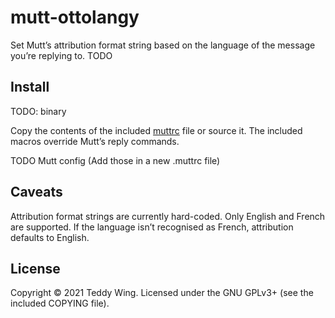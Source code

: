 mutt-ottolangy
==============

Set Mutt’s attribution format string based on the language of the message you’re
replying to.
TODO


## Install
TODO: binary

Copy the contents of the included [muttrc] file or source it. The included
macros override Mutt’s reply commands.

TODO
Mutt config (Add those in a new .muttrc file)


## Caveats
Attribution format strings are currently hard-coded. Only English and French are
supported. If the language isn’t recognised as French, attribution defaults to
English.


## License
Copyright © 2021 Teddy Wing. Licensed under the GNU GPLv3+ (see the included
COPYING file).


[muttrc]: ./muttrc
